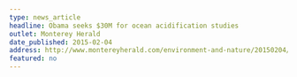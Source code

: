 ```yaml
---
type: news_article
headline: Obama seeks $30M for ocean acidification studies
outlet: Monterey Herald
date_published: 2015-02-04
address: http://www.montereyherald.com/environment-and-nature/20150204/obama-seeks-30m-for-ocean-acidification-studies
featured: no
---
```

